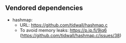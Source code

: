 ## Vendored dependencies

- hashmap:
  - URL: https://github.com/tidwall/hashmap.c
  - To avoid memory leaks: https://p.ip.fi/9jq6 (https://github.com/tidwall/hashmap.c/issues/38)
